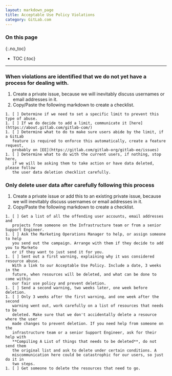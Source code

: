 ```yaml
---
layout: markdown_page
title: Acceptable Use Policy Violations
category: GitLab.com
---
```


### On this page
{:.no_toc}

- TOC
{:toc}

----

### When violations are identified that we do not yet have a process for dealing with.

1. Create a private issue, because we will inevitably discuss usernames
   or email addresses in it.
1. Copy/Paste the following markdown to create a checklist.

```
1. [ ] Determine if we need to set a specific limit to prevent this type of abuse.
1. [ ] If we do decide to add a limit, communicate it [here](https://about.gitlab.com/gitlab-com/)
1. [ ] Determine what to do to make sure users abide by the limit, if a GitLab
   feature is required to enforce this automatically, create a feature request,
   probably on [EE](https://gitlab.com/gitlab-org/gitlab-ee/issues)
1. [ ] Determine what to do with the current users, if nothing, stop here,
   if we will be asking them to take action or have data deleted, please follow
   the user data deletion checklist carefully.
```

### Only delete user data after carefully following this process

1. Create a private issue or add this to an existing private issue, because we
   will inevitably discuss usernames or email addresses in it.
1. Copy/Paste the following markdown to create a checklist.

```
1. [ ] Get a list of all the offending user accounts, email addresses and
   projects from someone on the Infrastructure team or from a senior Support Engineer.
1. [ ] Ask the Marketing Operations Manager to help, or assign someone to help
   you send out the campaign. Arrange with them if they decide to add you to Marketo
   or if they want to just send it for you.
1. [ ] Sent out a first warning, explaining why it was considered resource abuse.
   With a link to our Acceptable Use Policy. Include a date, 3 weeks in the
   future, when resources will be deleted, and what can be done to come within
   our fair use policy and prevent deletion.
1. [ ] Send a second warning, two weeks later, one week before deletion.
1. [ ] Only 3 weeks after the first warning, and one week after the second
   warning went out, work carefully on a list of resources that needs to be
   deleted. Make sure that we don't accidentally delete a resource where the user
   made changes to prevent deletion. If you need help from someone on the
   infrastructure team or a senior Support Engineer, ask for their help with
   **Compiling A List of things that needs to be deleted**, do not send them
   the original list and ask to delete under certain conditions. A
   miscommunication here could be catastrophic for our users, so just do it in
   two steps.
1. [ ] Get someone to delete the resources that need to go.
```
